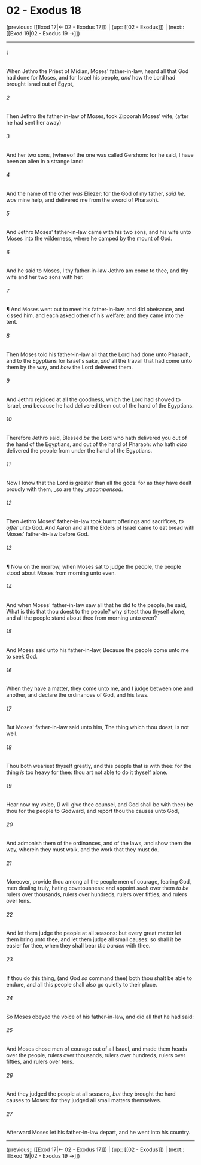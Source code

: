 # 02 - Exodus 18

(previous:: [[Exod 17|← 02 - Exodus 17]]) | (up:: [[02 - Exodus]]) | (next:: [[Exod 19|02 - Exodus 19 →]])

***


###### 1 
When Jethro the Priest of Midian, Moses' father-in-law, heard all that God had done for Moses, and for Israel his people, _and_ how the Lord had brought Israel out of Egypt, 

###### 2 
Then Jethro the father-in-law of Moses, took Zipporah Moses' wife, (after he had sent her away) 

###### 3 
And her two sons, (whereof the one was called Gershom: for he said, I have been an alien in a strange land: 

###### 4 
And the name of the other _was_ Eliezer: for the God of my father, _said he, was_ mine help, and delivered me from the sword of Pharaoh). 

###### 5 
And Jethro Moses' father-in-law came with his two sons, and his wife unto Moses into the wilderness, where he camped by the mount of God. 

###### 6 
And he said to Moses, I thy father-in-law Jethro am come to thee, and thy wife and her two sons with her. 

###### 7 
¶ And Moses went out to meet his father-in-law, and did obeisance, and kissed him, and each asked other of his welfare: and they came into the tent. 

###### 8 
Then Moses told his father-in-law all that the Lord had done unto Pharaoh, and to the Egyptians for Israel's sake, _and_ all the travail that had come unto them by the way, and _how_ the Lord delivered them. 

###### 9 
And Jethro rejoiced at all the goodness, which the Lord had showed to Israel, _and_ because he had delivered them out of the hand of the Egyptians. 

###### 10 
Therefore Jethro said, Blessed _be_ the Lord who hath delivered you out of the hand of the Egyptians, and out of the hand of Pharaoh: who hath _also_ delivered the people from under the hand of the Egyptians. 

###### 11 
Now I know that the Lord is greater than all the gods: for as they have dealt proudly with them, _so are they __recompensed_. 

###### 12 
Then Jethro Moses' father-in-law took burnt offerings and sacrifices, _to offer_ unto God. And Aaron and all the Elders of Israel came to eat bread with Moses' father-in-law before God. 

###### 13 
¶ Now on the morrow, when Moses sat to judge the people, the people stood about Moses from morning unto even. 

###### 14 
And when Moses' father-in-law saw all that he did to the people, he said, What is this that thou doest to the people? why sittest thou thyself alone, and all the people stand about thee from morning unto even? 

###### 15 
And Moses said unto his father-in-law, Because the people come unto me to seek God. 

###### 16 
When they have a matter, they come unto me, and I judge between one and another, and declare the ordinances of God, and his laws. 

###### 17 
But Moses' father-in-law said unto him, The thing which thou doest, is not well. 

###### 18 
Thou both weariest thyself greatly, and this people that is with thee: for the thing _is_ too heavy for thee: thou art not able to do it thyself alone. 

###### 19 
Hear now my voice, (I will give thee counsel, and God shall be with thee) be thou for the people to Godward, and report thou the causes unto God, 

###### 20 
And admonish them of the ordinances, and of the laws, and show them the way, wherein they must walk, and the work that they must do. 

###### 21 
Moreover, provide thou among all the people men of courage, fearing God, men dealing truly, hating covetousness: and appoint _such_ over them _to be_ rulers over thousands, rulers over hundreds, rulers over fifties, and rulers over tens. 

###### 22 
And let them judge the people at all seasons: but every great matter let them bring unto thee, and let them judge all small causes: so shall it be easier for thee, when they shall bear _the burden_ with thee. 

###### 23 
If thou do this thing, (and God _so_ command thee) both thou shalt be able to endure, and all this people shall also go quietly to their place. 

###### 24 
So Moses obeyed the voice of his father-in-law, and did all that he had said: 

###### 25 
And Moses chose men of courage out of all Israel, and made them heads over the people, rulers over thousands, rulers over hundreds, rulers over fifties, and rulers over tens. 

###### 26 
And they judged the people at all seasons, _but_ they brought the hard causes to Moses: for they judged all small matters themselves. 

###### 27 
Afterward Moses let his father-in-law depart, and he went into his country.

***

(previous:: [[Exod 17|← 02 - Exodus 17]]) | (up:: [[02 - Exodus]]) | (next:: [[Exod 19|02 - Exodus 19 →]])

